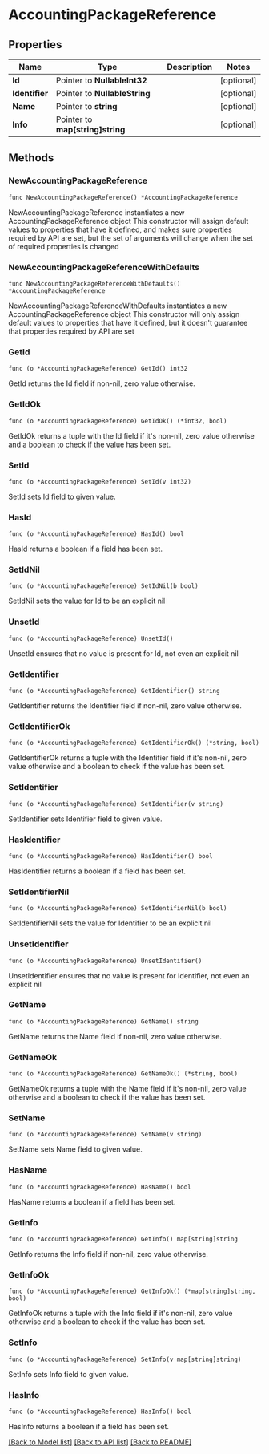 # AccountingPackageReference

## Properties

Name | Type | Description | Notes
------------ | ------------- | ------------- | -------------
**Id** | Pointer to **NullableInt32** |  | [optional] 
**Identifier** | Pointer to **NullableString** |  | [optional] 
**Name** | Pointer to **string** |  | [optional] 
**Info** | Pointer to **map[string]string** |  | [optional] 

## Methods

### NewAccountingPackageReference

`func NewAccountingPackageReference() *AccountingPackageReference`

NewAccountingPackageReference instantiates a new AccountingPackageReference object
This constructor will assign default values to properties that have it defined,
and makes sure properties required by API are set, but the set of arguments
will change when the set of required properties is changed

### NewAccountingPackageReferenceWithDefaults

`func NewAccountingPackageReferenceWithDefaults() *AccountingPackageReference`

NewAccountingPackageReferenceWithDefaults instantiates a new AccountingPackageReference object
This constructor will only assign default values to properties that have it defined,
but it doesn't guarantee that properties required by API are set

### GetId

`func (o *AccountingPackageReference) GetId() int32`

GetId returns the Id field if non-nil, zero value otherwise.

### GetIdOk

`func (o *AccountingPackageReference) GetIdOk() (*int32, bool)`

GetIdOk returns a tuple with the Id field if it's non-nil, zero value otherwise
and a boolean to check if the value has been set.

### SetId

`func (o *AccountingPackageReference) SetId(v int32)`

SetId sets Id field to given value.

### HasId

`func (o *AccountingPackageReference) HasId() bool`

HasId returns a boolean if a field has been set.

### SetIdNil

`func (o *AccountingPackageReference) SetIdNil(b bool)`

 SetIdNil sets the value for Id to be an explicit nil

### UnsetId
`func (o *AccountingPackageReference) UnsetId()`

UnsetId ensures that no value is present for Id, not even an explicit nil
### GetIdentifier

`func (o *AccountingPackageReference) GetIdentifier() string`

GetIdentifier returns the Identifier field if non-nil, zero value otherwise.

### GetIdentifierOk

`func (o *AccountingPackageReference) GetIdentifierOk() (*string, bool)`

GetIdentifierOk returns a tuple with the Identifier field if it's non-nil, zero value otherwise
and a boolean to check if the value has been set.

### SetIdentifier

`func (o *AccountingPackageReference) SetIdentifier(v string)`

SetIdentifier sets Identifier field to given value.

### HasIdentifier

`func (o *AccountingPackageReference) HasIdentifier() bool`

HasIdentifier returns a boolean if a field has been set.

### SetIdentifierNil

`func (o *AccountingPackageReference) SetIdentifierNil(b bool)`

 SetIdentifierNil sets the value for Identifier to be an explicit nil

### UnsetIdentifier
`func (o *AccountingPackageReference) UnsetIdentifier()`

UnsetIdentifier ensures that no value is present for Identifier, not even an explicit nil
### GetName

`func (o *AccountingPackageReference) GetName() string`

GetName returns the Name field if non-nil, zero value otherwise.

### GetNameOk

`func (o *AccountingPackageReference) GetNameOk() (*string, bool)`

GetNameOk returns a tuple with the Name field if it's non-nil, zero value otherwise
and a boolean to check if the value has been set.

### SetName

`func (o *AccountingPackageReference) SetName(v string)`

SetName sets Name field to given value.

### HasName

`func (o *AccountingPackageReference) HasName() bool`

HasName returns a boolean if a field has been set.

### GetInfo

`func (o *AccountingPackageReference) GetInfo() map[string]string`

GetInfo returns the Info field if non-nil, zero value otherwise.

### GetInfoOk

`func (o *AccountingPackageReference) GetInfoOk() (*map[string]string, bool)`

GetInfoOk returns a tuple with the Info field if it's non-nil, zero value otherwise
and a boolean to check if the value has been set.

### SetInfo

`func (o *AccountingPackageReference) SetInfo(v map[string]string)`

SetInfo sets Info field to given value.

### HasInfo

`func (o *AccountingPackageReference) HasInfo() bool`

HasInfo returns a boolean if a field has been set.


[[Back to Model list]](../README.md#documentation-for-models) [[Back to API list]](../README.md#documentation-for-api-endpoints) [[Back to README]](../README.md)


